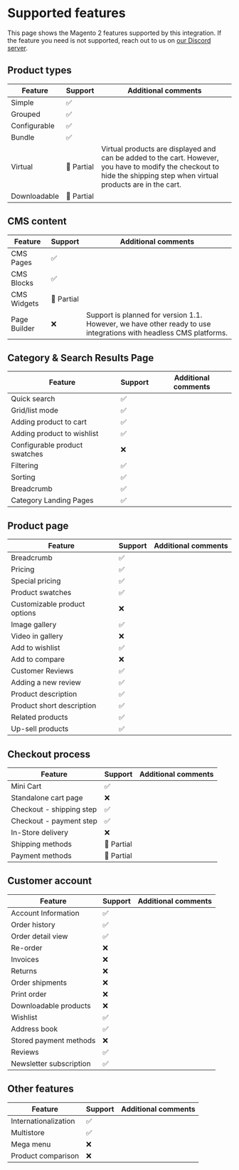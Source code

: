 # Supported features

This page shows the Magento 2 features supported by this integration. If the feature you need is not supported, reach out to us on [our Discord server](https://discord.vuestorefront.io/).

## Product types

| Feature                       | Support    | Additional comments |
|-------------------------------|------------|---------------------|
| Simple                        | ✅         |
| Grouped                       | ✅         |
| Configurable                  | ✅         |
| Bundle                        | ✅         |
| Virtual                       | 🚧 Partial | Virtual products are displayed and can be added to the cart. However, you have to modify the checkout to hide the shipping step when virtual products are in the cart.
| Downloadable                  | 🚧 Partial |

## CMS content

| Feature                       | Support    | Additional comments |
|-------------------------------|------------|---------------------|
| CMS Pages                     | ✅         |
| CMS Blocks                    | ✅         |
| CMS Widgets                   | 🚧 Partial |
| Page Builder                  | ❌         | Support is planned for version 1.1. However, we have other ready to use integrations with headless CMS platforms.

## Category & Search Results Page

| Feature                       | Support    | Additional comments |
|-------------------------------|------------|---------------------|
| Quick search                  | ✅         |
| Grid/list mode                | ✅         |
| Adding product to cart        | ✅         |
| Adding product to wishlist    | ✅         |
| Configurable product swatches | ❌         |
| Filtering                     | ✅         |
| Sorting                       | ✅         |
| Breadcrumb                    | ✅         |
| Category Landing Pages        | ✅         |

## Product page

| Feature                       | Support    | Additional comments |
|-------------------------------|------------|---------------------|
| Breadcrumb                    | ✅         |
| Pricing                       | ✅         |
| Special pricing               | ✅         |
| Product swatches              | ✅         |
| Customizable product options  | ❌         |
| Image gallery                 | ✅         |
| Video in gallery              | ❌         |
| Add to wishlist               | ✅         |
| Add to compare                | ❌         |
| Customer Reviews              | ✅         |
| Adding a new review           | ✅         |
| Product description           | ✅         |
| Product short description     | ✅         |
| Related products              | ✅         |
| Up-sell products              | ✅         |

## Checkout process

| Feature                       | Support    | Additional comments |
|-------------------------------|------------|---------------------|
| Mini Cart                     | ✅         |
| Standalone cart page          | ❌         |
| Checkout - shipping step      | ✅         |
| Checkout - payment step       | ✅         |
| In-Store delivery             | ❌         |
| Shipping methods              | 🚧 Partial |
| Payment methods               | 🚧 Partial |

## Customer account

| Feature                       | Support    | Additional comments |
|-------------------------------|------------|---------------------|
| Account Information           | ✅         |
| Order history                 | ✅         |
| Order detail view             | ✅         |
| Re-order                      | ❌         |
| Invoices                      | ❌         |
| Returns                       | ❌         |
| Order shipments               | ❌         |
| Print order                   | ❌         |
| Downloadable products         | ❌         |
| Wishlist                      | ✅         |
| Address book                  | ✅         |
| Stored payment methods        | ❌         |
| Reviews                       | ✅         |
| Newsletter subscription       | ✅         |

## Other features

| Feature                       | Support    | Additional comments |
|-------------------------------|------------|---------------------|
| Internationalization          | ✅         |
| Multistore                    | ✅         |
| Mega menu                     | ❌         |
| Product comparison            | ❌         |
